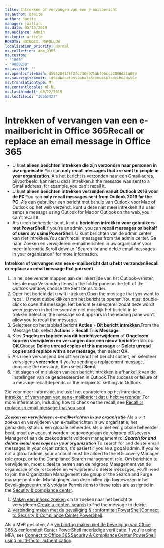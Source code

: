 ```yaml
---
title: Intrekken of vervangen van een e-mailbericht
ms.author: daeite
author: daeite
manager: joallard
ms.date: 05/15/2019
ms.audience: Admin
ms.topic: article
ROBOTS: NOINDEX, NOFOLLOW
localization_priority: Normal
ms.collection: Adm_O365
ms.custom:
- "1860"
- "9000260"
ms.assetid: ''
ms.openlocfilehash: d5952041f6f2fd736e975abf06cc22880d21a089
ms.sourcegitcommit: 1d98db8acb9959aba3b5e308a567ade6b62da56c
ms.translationtype: MT
ms.contentlocale: nl-NL
ms.lasthandoff: 08/22/2019
ms.locfileid: "36553427"
---
```

# <a name="recall-or-replace-an-email-message-in-office-365"></a><span data-ttu-id="f31f6-102">Intrekken of vervangen van een e-mailbericht in Office 365</span><span class="sxs-lookup"><span data-stu-id="f31f6-102">Recall or replace an email message in Office 365</span></span>

- <span data-ttu-id="f31f6-103">U kunt **alleen berichten intrekken die zijn verzonden naar personen in uw organisatie**.</span><span class="sxs-lookup"><span data-stu-id="f31f6-103">You can **only recall messages that are sent to people in your organization**.</span></span> <span data-ttu-id="f31f6-104">Als het bericht is verzonden naar een Gmail-adres, bijvoorbeeld, kan niet u deze intrekken.</span><span class="sxs-lookup"><span data-stu-id="f31f6-104">If the message was sent to a Gmail address, for example, you can't recall it.</span></span>
- <span data-ttu-id="f31f6-105">U kunt **alleen berichten intrekken verzonden vanuit Outlook 2016 voor de PC**.</span><span class="sxs-lookup"><span data-stu-id="f31f6-105">You can **only recall messages sent from Outlook 2016 for the PC**.</span></span> <span data-ttu-id="f31f6-106">Als een gebruiker een bericht met behulp van Outlook voor Mac of Outlook op het web verzendt, kunt u deze niet meer intrekken.</span><span class="sxs-lookup"><span data-stu-id="f31f6-106">If a user sends a message using Outlook for Mac or Outlook on the web, you can't recall it.</span></span>
- <span data-ttu-id="f31f6-107">Als u een beheerder bent, kunt u **berichten intrekken voor gebruikers met PowerShell**.</span><span class="sxs-lookup"><span data-stu-id="f31f6-107">If you're an admin, you can **recall messages on behalf of users by using PowerShell**.</span></span> <span data-ttu-id="f31f6-108">U kunt berichten van de admin center kan niet intrekken.</span><span class="sxs-lookup"><span data-stu-id="f31f6-108">You can't recall messages from the admin center.</span></span> <span data-ttu-id="f31f6-109">Ga naar 'Zoeken en verwijderen: e-mailberichten in uw organisatie' voor meer informatie.</span><span class="sxs-lookup"><span data-stu-id="f31f6-109">Scroll down to "Search for and delete email messages in your organization" for more information.</span></span>

<span data-ttu-id="f31f6-110">**Intrekken of vervangen van een e-mailbericht dat u hebt verzonden**</span><span class="sxs-lookup"><span data-stu-id="f31f6-110">**Recall or replace an email message that you sent**</span></span>

1. <span data-ttu-id="f31f6-111">In het deelvenster mappen aan de linkerzijde van het Outlook-venster, kies de map Verzonden Items.</span><span class="sxs-lookup"><span data-stu-id="f31f6-111">In the folder pane on the left of the Outlook window, choose the Sent Items folder.</span></span>
2. <span data-ttu-id="f31f6-112">Open het bericht dat u wilt intrekken.</span><span class="sxs-lookup"><span data-stu-id="f31f6-112">Open the message that you want to recall.</span></span> <span data-ttu-id="f31f6-113">U moet dubbelklikken om het bericht te openen.</span><span class="sxs-lookup"><span data-stu-id="f31f6-113">You must double-click to open the message.</span></span> <span data-ttu-id="f31f6-114">Het bericht te selecteren zodat deze wordt weergegeven in het leesvenster niet mogelijk het bericht in te trekken.</span><span class="sxs-lookup"><span data-stu-id="f31f6-114">Selecting the message so it appears in the reading pane won't allow you to recall the message.</span></span>
3. <span data-ttu-id="f31f6-115">Selecteer op het tabblad bericht **Acties** > **Dit bericht intrekken**.</span><span class="sxs-lookup"><span data-stu-id="f31f6-115">From the Message tab, select **Actions** > **Recall This Message**.</span></span>
4. <span data-ttu-id="f31f6-116">Kies **Ongelezen kopieën van dit bericht verwijderen** of **Ongelezen kopieën verwijderen en vervangen door een nieuw bericht**en klik op **OK**.</span><span class="sxs-lookup"><span data-stu-id="f31f6-116">Choose **Delete unread copies of this message** or **Delete unread copies and replace with a new message**, then select **OK**.</span></span>
5. <span data-ttu-id="f31f6-117">Als u een vervangend bericht verzendt het bericht opstelt, en selecteer vervolgens **verzenden**.</span><span class="sxs-lookup"><span data-stu-id="f31f6-117">If you’re sending a replacement message, compose the message, then select **Send**.</span></span>
6. <span data-ttu-id="f31f6-118">Het slagen of mislukken van een bericht intrekken is afhankelijk van de instellingen van de geadresseerden in Outlook.</span><span class="sxs-lookup"><span data-stu-id="f31f6-118">The success or failure of a message recall depends on the recipients' settings in Outlook.</span></span>

<span data-ttu-id="f31f6-119">Zie voor meer informatie, inclusief het controleren op het intrekken, [intrekken of vervangen van een e-mailbericht dat u hebt verzonden](https://support.office.com/article/35027f88-d655-4554-b4f8-6c0729a723a0).</span><span class="sxs-lookup"><span data-stu-id="f31f6-119">For more information, including how to check on the recall, see [Recall or replace an email message that you sent](https://support.office.com/article/35027f88-d655-4554-b4f8-6c0729a723a0).</span></span>

<span data-ttu-id="f31f6-120">***Zoeken en verwijderen: e-mailberichten in uw organisatie*** Als u wilt zoeken en verwijderen van e-mailberichten in uw organisatie, het gemakkelijkst als u een globale beheerder. Als u niet een globale beheerder bent, moet uw account worden toegevoegd aan de rolgroep eDiscovery Manager of aan de zoekopdracht voldoen management rol.</span><span class="sxs-lookup"><span data-stu-id="f31f6-120">***Search for and delete email messages in your organization*** To search for and delete email messages in your organization, it's easiest if you're a global admin. If you're not a global admin, your account must be added to the eDiscovery Manager role group, or to the Compliance Search management role.</span></span> <span data-ttu-id="f31f6-121">Om berichten te verwijderen, moet u deel te nemen aan de rolgroep Management van de organisatie of de rol zoeken en verwijderen.</span><span class="sxs-lookup"><span data-stu-id="f31f6-121">To delete messages, you'll need to join the Organization Management role group or the Search and Purge management role.</span></span> <span data-ttu-id="f31f6-122">Machtigingen aan deze rollen zijn toegewezen in het [Beveiligingscentrum & voldaan](https://protection.office.com/).</span><span class="sxs-lookup"><span data-stu-id="f31f6-122">Permissions to these roles are assigned in the [Security & compliance center](https://protection.office.com/).</span></span>

1. <span data-ttu-id="f31f6-123">[Maken een inhoud zoeken](https://docs.microsoft.com/office365/securitycompliance/content-search) om te zoeken naar het bericht te verwijderen.</span><span class="sxs-lookup"><span data-stu-id="f31f6-123">[Create a content search](https://docs.microsoft.com/office365/securitycompliance/content-search) to find the message to delete.</span></span>
2. <span data-ttu-id="f31f6-124">[Verbinding maken met de beveiliging & conformiteit PowerShell](https://docs.microsoft.com/powershell/exchange/office-365-scc/connect-to-scc-powershell/connect-to-scc-powershell?view=exchange-ps).</span><span class="sxs-lookup"><span data-stu-id="f31f6-124">[Connect to Security & Compliance Center PowerShell](https://docs.microsoft.com/powershell/exchange/office-365-scc/connect-to-scc-powershell/connect-to-scc-powershell?view=exchange-ps).</span></span> 

<span data-ttu-id="f31f6-125">Als u MVR gesloten, Zie [verbinding maken met de beveiliging van Office 365 & conformiteit Center PowerShell meerledige verificatie](https://docs.microsoft.com/powershell/exchange/office-365-scc/connect-to-scc-powershell/mfa-connect-to-scc-powershell?view=exchange-ps).</span><span class="sxs-lookup"><span data-stu-id="f31f6-125">If you're using MFA, see [Connect to Office 365 Security & Compliance Center PowerShell using multi-factor authentication](https://docs.microsoft.com/powershell/exchange/office-365-scc/connect-to-scc-powershell/mfa-connect-to-scc-powershell?view=exchange-ps).</span></span> 
